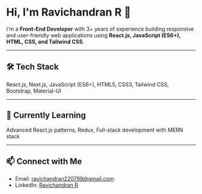 # Hi, I'm Ravichandran R 👋

I'm a **Front-End Developer** with 3+ years of experience building responsive and user-friendly web applications using **React.js, JavaScript (ES6+), HTML, CSS, and Tailwind CSS**.  

---

## 🛠️ Tech Stack

React.js, Next.js, JavaScript (ES6+), HTML5, CSS3, Tailwind CSS, Bootstrap, Material-UI  

---

## 🌱 Currently Learning

Advanced React.js patterns, Redux, Full-stack development with MERN stack  

---

## 📫 Connect with Me

- Email: ravichandran220799@gmail.com  
- LinkedIn: [Ravichandran R](https://www.linkedin.com/in/ravi-chandran-r/)
